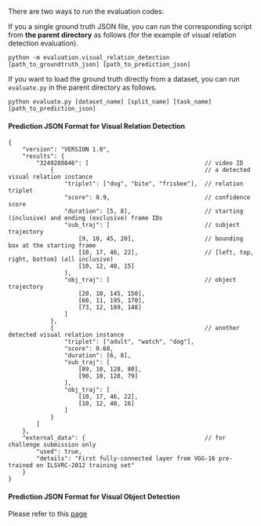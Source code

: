 There are two ways to run the evaluation codes:

If you a single ground truth JSON file, you can run the corresponding script from **the parent directory** as follows
(for the example of visual relation detection evaluation).
```
python -m evaluation.visual_relation_detection [path_to_groundtruth_json] [path_to_prediction_json]
```
If you want to load the ground truth directly from a dataset, you can run `evaluate.py` in the parent directory as follows.
```
python evaluate.py [dataset_name] [split_name] [task_name] [path_to_prediction_json]
```

#### Prediction JSON Format for Visual Relation Detection
```json5
{
    "version": "VERSION 1.0",
    "results": {
        "3249280846": [                                 // video ID
            {                                           // a detected visual relation instance
                "triplet": ["dog", "bite", "frisbee"],  // relation triplet
                "score": 0.9,                           // confidence score
                "duration": [5, 8],                     // starting (inclusive) and ending (exclusive) frame IDs
                "sub_traj": [                           // subject trajectory
                    [9, 10, 45, 20],                    // bounding box at the starting frame
                    [10, 17, 46, 22],                   // [left, top, right, bottom] (all inclusive)
                    [10, 12, 40, 15]
                ],
                "obj_traj": [                           // object trajectory
                    [20, 10, 145, 150],
                    [60, 11, 195, 170],
                    [73, 12, 189, 148]
                ]
            },
            {                                           // another detected visual relation instance
                "triplet": ["adult", "watch", "dog"],
                "score": 0.68,
                "duration": [6, 8],
                "sub_traj": [ 
                    [89, 10, 128, 80], 
                    [90, 10, 128, 79]
                ],
                "obj_traj": [
                    [10, 17, 46, 22],
                    [10, 12, 40, 16]
                ]
            }
        ]
    },
    "external_data": {                                  // for challenge submission only
        "used": true,
        "details": "First fully-connected layer from VGG-16 pre-trained on ILSVRC-2012 training set"
    }
}
```

#### Prediction JSON Format for Visual Object Detection
Please refer to this [page](https://videorelation.nextcenter.org/task1)
